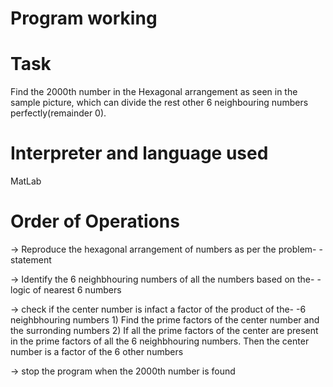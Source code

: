 # Program working

# Task
Find the 2000th number in the Hexagonal arrangement as seen in the sample picture,
which can divide the rest other 6 neighbouring numbers perfectly(remainder 0).

# Interpreter and language used
MatLab

# Order of Operations

 -> Reproduce the hexagonal arrangement of numbers as per the problem-
    -statement

 -> Identify the 6 neighbhouring numbers of all the numbers based on the-
    -logic of nearest 6 numbers

 -> check if the center number is infact a factor of the product of the-
    -6 neighbhouring numbers
     1) Find the prime factors of the center number and the surronding
     numbers
     2) If all the prime factors of the center are present in the prime
     factors of all the 6 neighbhouring numbers. Then the center number is a
     factor of the 6 other numbers

 -> stop the program when the 2000th number is found
